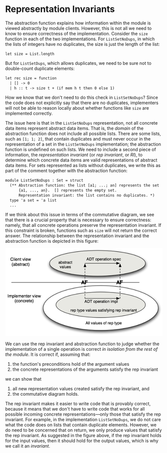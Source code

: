 # Representation Invariants

The abstraction function explains how information within the module is
viewed abstractly by module clients. However, this is not all we need to
know to ensure correctness of the implementation. Consider the `size`
function in each of the two implementations. For `ListSetNoDups`, in which the
lists of integers have no duplicates, the size is just the length of the
list:
```
let size = List.length
```

But for `ListSetDups`, which allows duplicates, we need to be sure not to
double-count duplicate elements:

```
let rec size = function
  | [] -> 0
  | h :: t -> size t + (if mem h t then 0 else 1)
```

How we know that we don't need to do this check in `ListSetNoDups`? Since the
code does not explicitly say that there are no duplicates, implementers
will not be able to reason locally about whether functions like `size`
are implemented correctly.

The issue here is that in the `ListSetNoDups` representation, not all concrete
data items represent abstract data items. That is, the *domain* of the
abstraction function does not include all possible lists. There are some
lists, such as `[1; 1; 2]`, that contain duplicates and must never occur
in the representation of a set in the `ListSetNoDups` implementation; the
abstraction function is undefined on such lists. We need to include a
second piece of information, the *representation invariant* (or *rep
invariant*, or *RI*), to determine which concrete data items are valid
representations of abstract data items. For sets represented as lists
without duplicates, we write this as part of the comment together with
the abstraction function:

```
module ListSetNoDups : Set = struct
  (** Abstraction function: the list [a1; ...; an] represents the set
      {a1, ..., an}.  [] represents the empty set.
      Representation invariant: the list contains no duplicates. *)
  type 'a set = 'a list
  ...
```

If we think about this issue in terms of the commutative diagram, we see
that there is a crucial property that is necessary to ensure
correctness: namely, that all concrete operations preserve the
representation invariant. If this constraint is broken, functions such
as `size` will not return the correct answer. The relationship between
the representation invariant and the abstraction function is depicted in
this figure:

![](ri-af.png)

We can use the rep invariant and abstraction function to judge whether
the implementation of a single operation is correct *in isolation from
the rest of the module*. It is correct if, assuming that:

1.  the function's preconditions hold of the argument values
2.  the concrete representations of the arguments satisfy the rep
    invariant

we can show that

1.  all new representation values created satisfy the rep invariant, and
2.  the commutative diagram holds.

The rep invariant makes it easier to write code that is provably
correct, because it means that we don't have to write code that works
for all possible incoming concrete representations&mdash;only those that
satisfy the rep invariant. For example, in the implementation `ListSetNoDups`, we
do not care what the code does on lists that contain duplicate elements.
However, we do need to be concerned that on return, we only produce
values that satisfy the rep invariant. As suggested in the figure above,
if the rep invariant holds for the input values, then it should hold for
the output values, which is why we call it an *invariant*.
